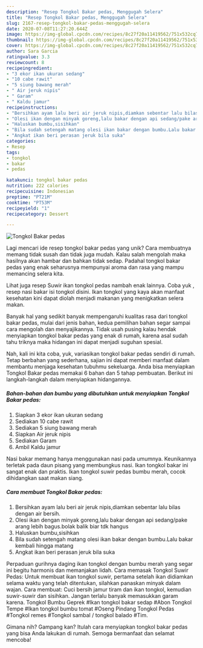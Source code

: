 ```yaml
---
description: "Resep Tongkol Bakar pedas, Menggugah Selera"
title: "Resep Tongkol Bakar pedas, Menggugah Selera"
slug: 2167-resep-tongkol-bakar-pedas-menggugah-selera
date: 2020-07-08T11:27:20.644Z
image: https://img-global.cpcdn.com/recipes/8c27f20a11419562/751x532cq70/tongkol-bakar-pedas-foto-resep-utama.jpg
thumbnail: https://img-global.cpcdn.com/recipes/8c27f20a11419562/751x532cq70/tongkol-bakar-pedas-foto-resep-utama.jpg
cover: https://img-global.cpcdn.com/recipes/8c27f20a11419562/751x532cq70/tongkol-bakar-pedas-foto-resep-utama.jpg
author: Sara Garcia
ratingvalue: 3.3
reviewcount: 8
recipeingredient:
- "3 ekor ikan ukuran sedang"
- "10 cabe rawit"
- "5 siung bawang merah"
- " Air jeruk nipis"
- " Garam"
- " Kaldu jamur"
recipeinstructions:
- "Bersihkan ayam lalu beri air jeruk nipis,diamkan sebentar lalu bilas dengan air bersih."
- "Olesi ikan dengan minyak goreng,lalu bakar dengan api sedang/pake arang lebih bagus.bolak balik biar tdk hangus"
- "Haluskan bumbu,sisihkan"
- "Bila sudah setengah matang olesi ikan bakar dengan bumbu.Lalu bakar kembali hingga matang"
- "Angkat ikan beri perasan jeruk bila suka"
categories:
- Resep
tags:
- tongkol
- bakar
- pedas

katakunci: tongkol bakar pedas 
nutrition: 222 calories
recipecuisine: Indonesian
preptime: "PT21M"
cooktime: "PT53M"
recipeyield: "1"
recipecategory: Dessert

---
```



![Tongkol Bakar pedas](https://img-global.cpcdn.com/recipes/8c27f20a11419562/751x532cq70/tongkol-bakar-pedas-foto-resep-utama.jpg)

Lagi mencari ide resep tongkol bakar pedas yang unik? Cara membuatnya memang tidak susah dan tidak juga mudah. Kalau salah mengolah maka hasilnya akan hambar dan bahkan tidak sedap. Padahal tongkol bakar pedas yang enak seharusnya mempunyai aroma dan rasa yang mampu memancing selera kita.

Lihat juga resep Suwir ikan tongkol pedas nambah enak lainnya. Coba yuk , resep nasi bakar isi tongkol disini. Ikan tongkol yang kaya akan manfaat kesehatan kini dapat diolah menjadi makanan yang menigkatkan selera makan.

Banyak hal yang sedikit banyak mempengaruhi kualitas rasa dari tongkol bakar pedas, mulai dari jenis bahan, kedua pemilihan bahan segar sampai cara mengolah dan menyajikannya. Tidak usah pusing kalau hendak menyiapkan tongkol bakar pedas yang enak di rumah, karena asal sudah tahu triknya maka hidangan ini dapat menjadi suguhan spesial.


Nah, kali ini kita coba, yuk, variasikan tongkol bakar pedas sendiri di rumah. Tetap berbahan yang sederhana, sajian ini dapat memberi manfaat dalam membantu menjaga kesehatan tubuhmu sekeluarga. Anda bisa menyiapkan Tongkol Bakar pedas memakai 6 bahan dan 5 tahap pembuatan. Berikut ini langkah-langkah dalam menyiapkan hidangannya.

<!--inarticleads1-->

##### Bahan-bahan dan bumbu yang dibutuhkan untuk menyiapkan Tongkol Bakar pedas:

1. Siapkan 3 ekor ikan ukuran sedang
1. Sediakan 10 cabe rawit
1. Sediakan 5 siung bawang merah
1. Siapkan  Air jeruk nipis
1. Sediakan  Garam
1. Ambil  Kaldu jamur


Nasi bakar memang hanya menggunakan nasi pada umumnya. Keunikannya terletak pada daun pisang yang membungkus nasi. Ikan tongkol bakar ini sangat enak dan praktis. Ikan tongkol suwir pedas bumbu merah, cocok dihidangkan saat makan siang. 

<!--inarticleads2-->

##### Cara membuat Tongkol Bakar pedas:

1. Bersihkan ayam lalu beri air jeruk nipis,diamkan sebentar lalu bilas dengan air bersih.
1. Olesi ikan dengan minyak goreng,lalu bakar dengan api sedang/pake arang lebih bagus.bolak balik biar tdk hangus
1. Haluskan bumbu,sisihkan
1. Bila sudah setengah matang olesi ikan bakar dengan bumbu.Lalu bakar kembali hingga matang
1. Angkat ikan beri perasan jeruk bila suka


Perpaduan gurihnya daging ikan tongkol dengan bumbu merah yang segar ini begitu harmonis dan memanjakan lidah. Cara memasak Tongkol Suwir Pedas: Untuk membuat ikan tongkol suwir, pertama setelah ikan didiamkan selama waktu yang telah ditentukan, silahkan panaskan minyak dalam wajan. Cara membuat: Cuci bersih jamur tiram dan ikan tongkol, kemudian suwir-suwir dan sisihkan. Jangan terlalu banyak memasukkan garam karena. Tongkol Bumbu Geprek #Ikan tongkol bakar sedap #Abon Tongkol Tempe #Ikan tongkol bumbu tomat #Oseng Pindang Tongkol Pedas #Tongkol remes #Tongkol sambal / tongkol balado #Tim. 

Gimana nih? Gampang kan? Itulah cara menyiapkan tongkol bakar pedas yang bisa Anda lakukan di rumah. Semoga bermanfaat dan selamat mencoba!
